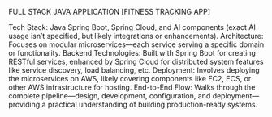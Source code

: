 FULL STACK JAVA APPLICATION
[FITNESS TRACKING APP]

Tech Stack: Java Spring Boot, Spring Cloud, and AI components (exact AI usage isn’t specified, but likely integrations or enhancements).
Architecture: Focuses on modular microservices—each service serving a specific domain or functionality.
Backend Technologies: Built with Spring Boot for creating RESTful services, enhanced by Spring Cloud for distributed system features like service discovery, load balancing, etc.
Deployment: Involves deploying the microservices on AWS, likely covering components like EC2, ECS, or other AWS infrastructure for hosting.
End-to-End Flow: Walks through the complete pipeline—design, development, configuration, and deployment—providing a practical understanding of building production-ready systems.
